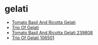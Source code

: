 # gelati

 * [Tomato Basil And Ricotta Gelati](../../index/t/tomato-basil-and-ricotta-gelati-239808.json)
 * [Trio Of Gelati](../../index/t/trio-of-gelati-106501.json)
 * [Tomato Basil And Ricotta Gelati 239808](../../index/t/tomato-basil-and-ricotta-gelati-239808.json)
 * [Trio Of Gelati 106501](../../index/t/trio-of-gelati-106501.json)
